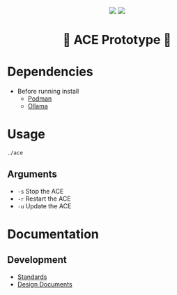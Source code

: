 <p align="center">
    <img src ="https://img.shields.io/badge/version-0.0.1-blue">
    <img src="https://img.shields.io/badge/status-semi%20functional-FFA500">
</p>

<h1 align="center">🧠 ACE Prototype 🧠</h1>


# Dependencies

- Before running install
    - [Podman](https://podman.io/docs/installation)
    - [Ollama](https://ollama.com/download)

# Usage

```shell
./ace
```

## Arguments

- `-s` Stop the ACE
- `-r` Restart the ACE
- `-u` Update the ACE

# Documentation

## Development
- [Standards](./documentation/standards.md)
- [Design Documents](./documentation/design_doc.md)
